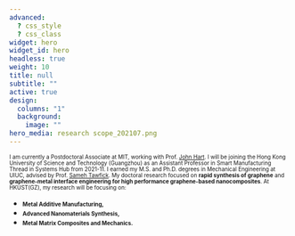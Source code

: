 ```yaml
---
advanced:
  ? css_style
  ? css_class
widget: hero
widget_id: hero
headless: true
weight: 10
title: null
subtitle: ""
active: true
design:
  columns: "1"
  background:
    image: ""
hero_media: research scope_202107.png
---
```

<span style="font-size: 0.7em; line-height: normal;"> I am currently a Postdoctoral Associate at MIT, working with Prof. [John Hart](https://mechanosynthesis.mit.edu/). I will be joining the Hong Kong University of Science and Technology (Guangzhou) as an Assistant Professor in Smart Manufacturing Thread in Systems Hub from 2021-11. I earned my M.S. and Ph.D. degrees in Mechanical Engineering at UIUC, advised by Prof. [Sameh Tawfick](https://tawfick.mechse.illinois.edu/). My doctoral research focused on **rapid synthesis of graphene** and **graphene-metal interface engineering for high performance graphene-based nanocomposites**. At HKUST(GZ), my research will be focusing on:</span>

* <span style="font-size: 0.7em;">**Metal Additive Manufacturing,**
* <span style="font-size: 0.7em;">**Advanced Nanomaterials Synthesis,**
* <span style="font-size: 0.7em;">**Metal Matrix Composites and Mechanics.**
